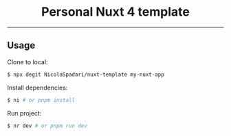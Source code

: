 <h1 align="center">Personal Nuxt 4 template</h1>
<hr />

## Usage

Clone to local:
```sh
$ npx degit NicolaSpadari/nuxt-template my-nuxt-app
```

Install dependencies:
```sh
$ ni # or pnpm install
```

Run project:
```sh
$ nr dev # or pnpm run dev
```
